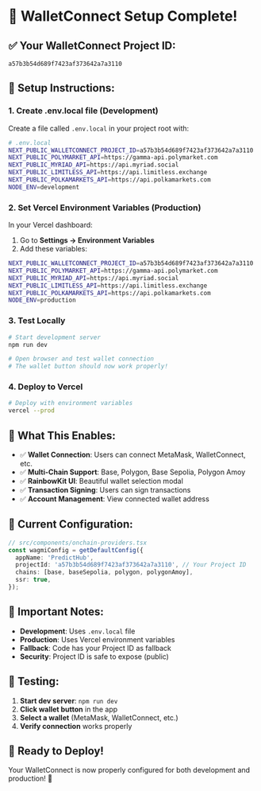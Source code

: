 # 🔗 WalletConnect Setup Complete!

## ✅ **Your WalletConnect Project ID:**
```
a57b3b54d689f7423af373642a7a3110
```

## 🚀 **Setup Instructions:**

### **1. Create .env.local file (Development)**
Create a file called `.env.local` in your project root with:

```bash
# .env.local
NEXT_PUBLIC_WALLETCONNECT_PROJECT_ID=a57b3b54d689f7423af373642a7a3110
NEXT_PUBLIC_POLYMARKET_API=https://gamma-api.polymarket.com
NEXT_PUBLIC_MYRIAD_API=https://api.myriad.social
NEXT_PUBLIC_LIMITLESS_API=https://api.limitless.exchange
NEXT_PUBLIC_POLKAMARKETS_API=https://api.polkamarkets.com
NODE_ENV=development
```

### **2. Set Vercel Environment Variables (Production)**
In your Vercel dashboard:
1. Go to **Settings → Environment Variables**
2. Add these variables:

```bash
NEXT_PUBLIC_WALLETCONNECT_PROJECT_ID=a57b3b54d689f7423af373642a7a3110
NEXT_PUBLIC_POLYMARKET_API=https://gamma-api.polymarket.com
NEXT_PUBLIC_MYRIAD_API=https://api.myriad.social
NEXT_PUBLIC_LIMITLESS_API=https://api.limitless.exchange
NEXT_PUBLIC_POLKAMARKETS_API=https://api.polkamarkets.com
NODE_ENV=production
```

### **3. Test Locally**
```bash
# Start development server
npm run dev

# Open browser and test wallet connection
# The wallet button should now work properly!
```

### **4. Deploy to Vercel**
```bash
# Deploy with environment variables
vercel --prod
```

## 🎯 **What This Enables:**

- ✅ **Wallet Connection**: Users can connect MetaMask, WalletConnect, etc.
- ✅ **Multi-Chain Support**: Base, Polygon, Base Sepolia, Polygon Amoy
- ✅ **RainbowKit UI**: Beautiful wallet selection modal
- ✅ **Transaction Signing**: Users can sign transactions
- ✅ **Account Management**: View connected wallet address

## 🔧 **Current Configuration:**

```typescript
// src/components/onchain-providers.tsx
const wagmiConfig = getDefaultConfig({
  appName: 'PredictHub',
  projectId: 'a57b3b54d689f7423af373642a7a3110', // Your Project ID
  chains: [base, baseSepolia, polygon, polygonAmoy],
  ssr: true,
});
```

## 🚨 **Important Notes:**

- **Development**: Uses `.env.local` file
- **Production**: Uses Vercel environment variables
- **Fallback**: Code has your Project ID as fallback
- **Security**: Project ID is safe to expose (public)

## 🧪 **Testing:**

1. **Start dev server**: `npm run dev`
2. **Click wallet button** in the app
3. **Select a wallet** (MetaMask, WalletConnect, etc.)
4. **Verify connection** works properly

## 🚀 **Ready to Deploy!**

Your WalletConnect is now properly configured for both development and production! 🎉
